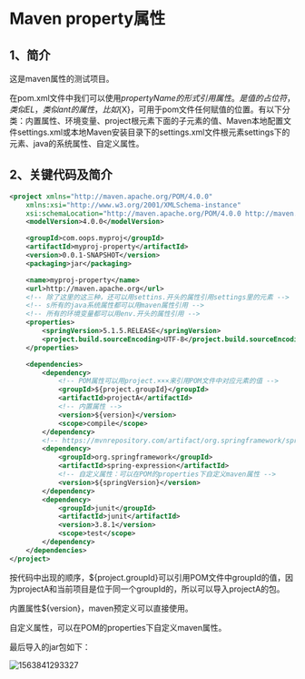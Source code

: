 # Maven property属性

## 1、简介

这是maven属性的测试项目。

在pom.xml文件中我们可以使用${propertyName}的形式引用属性。是值的占位符，类似EL，类似ant的属性，比如${X}，可用于pom文件任何赋值的位置。有以下分类：内置属性、环境变量、project根元素下面的子元素的值、Maven本地配置文件settings.xml或本地Maven安装目录下的settings.xml文件根元素settings下的元素、java的系统属性、自定义属性。

## 2、关键代码及简介

```xml
<project xmlns="http://maven.apache.org/POM/4.0.0"
	xmlns:xsi="http://www.w3.org/2001/XMLSchema-instance"
	xsi:schemaLocation="http://maven.apache.org/POM/4.0.0 http://maven.apache.org/xsd/maven-4.0.0.xsd">
	<modelVersion>4.0.0</modelVersion>

	<groupId>com.oops.myproj</groupId>
	<artifactId>myproj-property</artifactId>
	<version>0.0.1-SNAPSHOT</version>
	<packaging>jar</packaging>

	<name>myproj-property</name>
	<url>http://maven.apache.org</url>
	<!-- 除了这里的这三种，还可以用settins.开头的属性引用settings里的元素 -->
	<!-- s所有的java系统属性都可以用maven属性引用 -->
	<!-- 所有的环境变量都可以用env.开头的属性引用 -->
	<properties>
		<springVersion>5.1.5.RELEASE</springVersion>
		<project.build.sourceEncoding>UTF-8</project.build.sourceEncoding>
	</properties>

	<dependencies>
		<dependency>
		    <!-- POM属性可以用project.×××来引用POM文件中对应元素的值 -->
			<groupId>${project.groupId}</groupId>
			<artifactId>projectA</artifactId>
			<!-- 内置属性 -->
			<version>${version}</version>
			<scope>compile</scope>
		</dependency>
		<!-- https://mvnrepository.com/artifact/org.springframework/spring-expression -->
		<dependency>
			<groupId>org.springframework</groupId>
			<artifactId>spring-expression</artifactId>
			<!-- 自定义属性：可以在POM的properties下自定义maven属性 -->
			<version>${springVersion}</version>
		</dependency>
		<dependency>
			<groupId>junit</groupId>
			<artifactId>junit</artifactId>
			<version>3.8.1</version>
			<scope>test</scope>
		</dependency>
	</dependencies>
</project>

```

按代码中出现的顺序，${project.groupId}可以引用POM文件中groupId的值，因为projectA和当前项目是位于同一个groupId的，所以可以导入projectA的包。

内置属性${version}，maven预定义可以直接使用。

自定义属性，可以在POM的properties下自定义maven属性。

最后导入的jar包如下：

![1563841293327](./images/3.png)